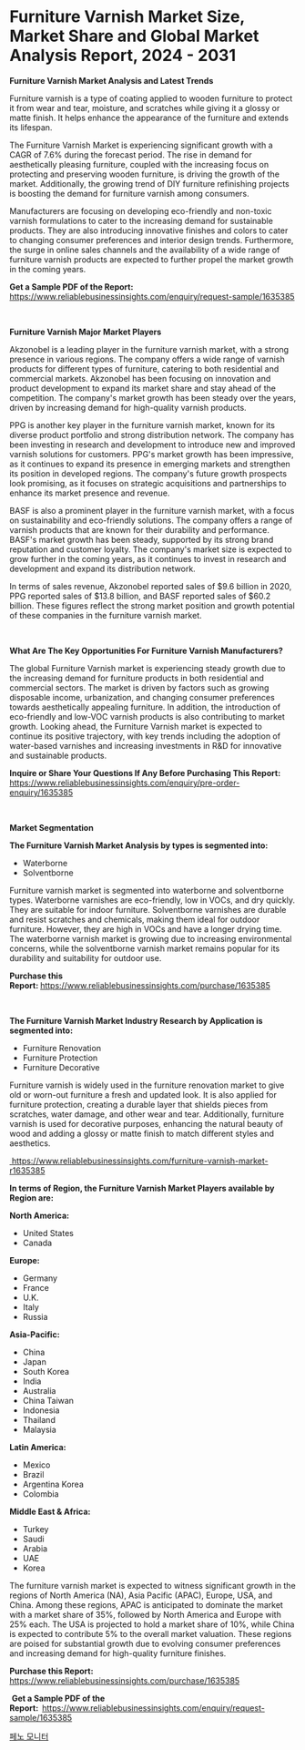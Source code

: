 <p><h1>Furniture Varnish Market Size, Market Share and Global Market Analysis Report, 2024 - 2031</h1></p><p><strong>Furniture Varnish Market Analysis and Latest Trends</strong></p>
<p><p>Furniture varnish is a type of coating applied to wooden furniture to protect it from wear and tear, moisture, and scratches while giving it a glossy or matte finish. It helps enhance the appearance of the furniture and extends its lifespan.</p><p>The Furniture Varnish Market is experiencing significant growth with a CAGR of 7.6% during the forecast period. The rise in demand for aesthetically pleasing furniture, coupled with the increasing focus on protecting and preserving wooden furniture, is driving the growth of the market. Additionally, the growing trend of DIY furniture refinishing projects is boosting the demand for furniture varnish among consumers.</p><p>Manufacturers are focusing on developing eco-friendly and non-toxic varnish formulations to cater to the increasing demand for sustainable products. They are also introducing innovative finishes and colors to cater to changing consumer preferences and interior design trends. Furthermore, the surge in online sales channels and the availability of a wide range of furniture varnish products are expected to further propel the market growth in the coming years.</p></p>
<p><strong>Get a Sample PDF of the Report:&nbsp;</strong> <a href="https://www.reliablebusinessinsights.com/enquiry/request-sample/1635385">https://www.reliablebusinessinsights.com/enquiry/request-sample/1635385</a></p>
<p>&nbsp;</p>
<p><strong>Furniture Varnish Major Market Players</strong></p>
<p><p>Akzonobel is a leading player in the furniture varnish market, with a strong presence in various regions. The company offers a wide range of varnish products for different types of furniture, catering to both residential and commercial markets. Akzonobel has been focusing on innovation and product development to expand its market share and stay ahead of the competition. The company's market growth has been steady over the years, driven by increasing demand for high-quality varnish products.</p><p>PPG is another key player in the furniture varnish market, known for its diverse product portfolio and strong distribution network. The company has been investing in research and development to introduce new and improved varnish solutions for customers. PPG's market growth has been impressive, as it continues to expand its presence in emerging markets and strengthen its position in developed regions. The company's future growth prospects look promising, as it focuses on strategic acquisitions and partnerships to enhance its market presence and revenue.</p><p>BASF is also a prominent player in the furniture varnish market, with a focus on sustainability and eco-friendly solutions. The company offers a range of varnish products that are known for their durability and performance. BASF's market growth has been steady, supported by its strong brand reputation and customer loyalty. The company's market size is expected to grow further in the coming years, as it continues to invest in research and development and expand its distribution network.</p><p>In terms of sales revenue, Akzonobel reported sales of $9.6 billion in 2020, PPG reported sales of $13.8 billion, and BASF reported sales of $60.2 billion. These figures reflect the strong market position and growth potential of these companies in the furniture varnish market.</p></p>
<p>&nbsp;</p>
<p><strong>What Are The Key Opportunities For Furniture Varnish Manufacturers?</strong></p>
<p><p>The global Furniture Varnish market is experiencing steady growth due to the increasing demand for furniture products in both residential and commercial sectors. The market is driven by factors such as growing disposable income, urbanization, and changing consumer preferences towards aesthetically appealing furniture. In addition, the introduction of eco-friendly and low-VOC varnish products is also contributing to market growth. Looking ahead, the Furniture Varnish market is expected to continue its positive trajectory, with key trends including the adoption of water-based varnishes and increasing investments in R&D for innovative and sustainable products.</p></p>
<p><strong>Inquire or Share Your Questions If Any Before Purchasing This Report:</strong> <a href="https://www.reliablebusinessinsights.com/enquiry/pre-order-enquiry/1635385">https://www.reliablebusinessinsights.com/enquiry/pre-order-enquiry/1635385</a></p>
<p>&nbsp;</p>
<p><strong>Market Segmentation</strong></p>
<p><strong>The Furniture Varnish Market Analysis by types is segmented into:</strong></p>
<p><ul><li>Waterborne</li><li>Solventborne</li></ul></p>
<p><p>Furniture varnish market is segmented into waterborne and solventborne types. Waterborne varnishes are eco-friendly, low in VOCs, and dry quickly. They are suitable for indoor furniture. Solventborne varnishes are durable and resist scratches and chemicals, making them ideal for outdoor furniture. However, they are high in VOCs and have a longer drying time. The waterborne varnish market is growing due to increasing environmental concerns, while the solventborne varnish market remains popular for its durability and suitability for outdoor use.</p></p>
<p><strong>Purchase this Report:&nbsp;</strong><a href="https://www.reliablebusinessinsights.com/purchase/1635385">https://www.reliablebusinessinsights.com/purchase/1635385</a></p>
<p>&nbsp;</p>
<p><strong>The Furniture Varnish Market Industry Research by Application is segmented into:</strong></p>
<p><ul><li>Furniture Renovation</li><li>Furniture Protection</li><li>Furniture Decorative</li></ul></p>
<p><p>Furniture varnish is widely used in the furniture renovation market to give old or worn-out furniture a fresh and updated look. It is also applied for furniture protection, creating a durable layer that shields pieces from scratches, water damage, and other wear and tear. Additionally, furniture varnish is used for decorative purposes, enhancing the natural beauty of wood and adding a glossy or matte finish to match different styles and aesthetics.</p></p>
<p><a href="https://www.reliablebusinessinsights.com/furniture-varnish-market-r1635385">&nbsp;https://www.reliablebusinessinsights.com/furniture-varnish-market-r1635385</a></p>
<p><strong>In terms of Region, the Furniture Varnish Market Players available by Region are:</strong></p>
<p>
    <p> <strong> North America: </strong>
        <ul>
            <li>United States</li>
            <li>Canada</li>
        </ul>
        </p> 
    <p> <strong> Europe: </strong>
        <ul>
            <li>Germany</li>
            <li>France</li>
            <li>U.K.</li>
            <li>Italy</li>
            <li>Russia</li>
        </ul>
        </p> 
    <p> <strong> Asia-Pacific: </strong>
        <ul>
            <li>China</li>
            <li>Japan</li>
            <li>South Korea</li>
            <li>India</li>
            <li>Australia</li>
            <li>China Taiwan</li>
            <li>Indonesia</li>
            <li>Thailand</li>
            <li>Malaysia</li>
        </ul>
        </p> 
    <p> <strong> Latin America: </strong>
        <ul>
            <li>Mexico</li>
            <li>Brazil</li>
            <li>Argentina Korea</li>
            <li>Colombia</li>
        </ul>
        </p> 
    <p> <strong> Middle East & Africa: </strong>
        <ul>
            <li>Turkey</li>
            <li>Saudi</li>
            <li>Arabia</li>
            <li>UAE</li>
            <li>Korea</li>
        </ul>
    </p>
    </p>
<p><p>The furniture varnish market is expected to witness significant growth in the regions of North America (NA), Asia Pacific (APAC), Europe, USA, and China. Among these regions, APAC is anticipated to dominate the market with a market share of 35%, followed by North America and Europe with 25% each. The USA is projected to hold a market share of 10%, while China is expected to contribute 5% to the overall market valuation. These regions are poised for substantial growth due to evolving consumer preferences and increasing demand for high-quality furniture finishes.</p></p>
<p><strong>Purchase this Report: </strong><a href="https://www.reliablebusinessinsights.com/purchase/1635385">https://www.reliablebusinessinsights.com/purchase/1635385</a></p>
<p>&nbsp;<strong>Get a Sample PDF of the Report:&nbsp;&nbsp;</strong><a href="https://www.reliablebusinessinsights.com/enquiry/request-sample/1635385">https://www.reliablebusinessinsights.com/enquiry/request-sample/1635385</a></p>
<p><strong></strong></p>
<p><p><a href="https://medium.com/@corneliutrifa2022/feno-%EB%AA%A8%EB%8B%88%ED%84%B0-%EC%8B%9C%EC%9E%A5-%EC%97%AD%ED%95%99-%EB%B0%8F-%EC%84%B1%EC%9E%A5-%EB%8F%99%EB%A0%A5%EC%9D%84-%EB%B6%84%EC%84%9D%ED%95%98%EA%B3%A0-2024%EB%85%84%EB%B6%80%ED%84%B0-2031%EB%85%84%EA%B9%8C%EC%A7%80%EC%9D%98-%EC%98%88%EC%B8%A1%ED%95%A9%EB%8B%88%EB%8B%A4-101c1797dff0">페노 모니터</a></p></p>